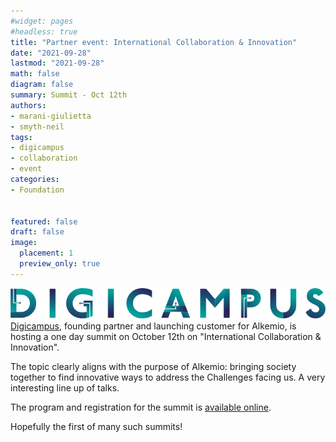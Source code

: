 ```yaml
---
#widget: pages
#headless: true
title: "Partner event: International Collaboration & Innovation"
date: "2021-09-28"
lastmod: "2021-09-28"
math: false
diagram: false
summary: Summit - Oct 12th
authors:
- marani-giulietta
- smyth-neil
tags:
- digicampus
- collaboration
- event
categories:
- Foundation


featured: false
draft: false
image:
  placement: 1
  preview_only: true
---
```

![](./header.png)
[Digicampus](https://digicampus.tech), founding partner and launching customer for Alkemio, is hosting a one day summit on October 12th on "International Collaboration & Innovation". 

The topic clearly aligns with the purpose of Alkemio: bringing society together to find innovative ways to address the Challenges facing us. A very interesting line up of talks. 

The program and registration for the summit is [available online](https://digicampus.tech/international-collaborative-innovation-summit-2/).

Hopefully the first of many such summits!

